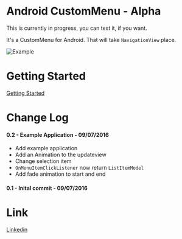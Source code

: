 # Android CustomMenu - Alpha

This is currently in progress, you can test it, if you want.

It's a CustomMenu for Android. That will take `NavigationView` place.

![Example](https://i.gyazo.com/8bf4a6180cfd96048cad0e594d5fcffa.gif)

# Getting Started

[Getting Started](https://github.com/doTTTTT/android-custom-menu/wiki/Getting-Started)

# Change Log

#### 0.2 - Example Application - 09/07/2016
- Add example application
- Add an Animation to the updateview
- Change selection item
- `OnMenuItemClickListener` now return `ListItemModel`
- Add fade animation to start and end

#### 0.1 - Inital commit - 09/07/2016

# Link

[Linkedin](https://fr.linkedin.com/in/raphaelteyssandier
)
